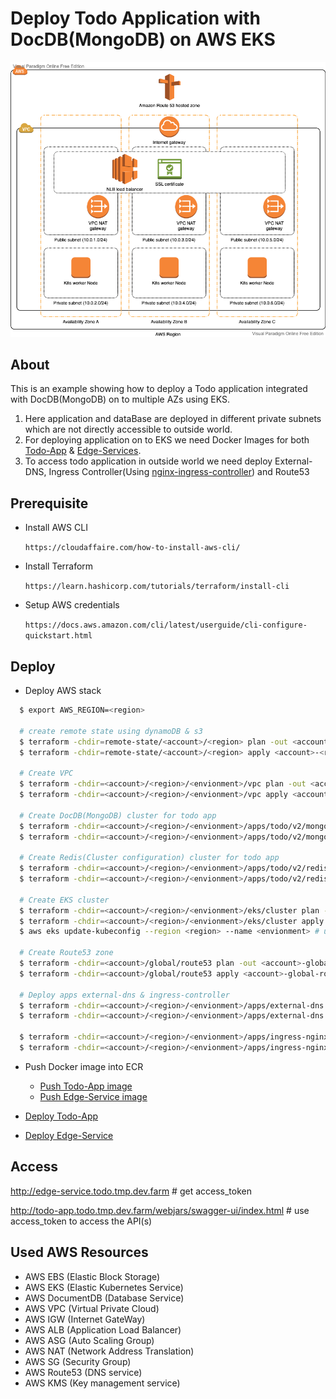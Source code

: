 # Deploy Todo Application with DocDB(MongoDB) on AWS EKS

![Todo-EKS](todo_v_2_0_0.png)

## About ##
This is an example showing how to deploy a Todo application integrated with DocDB(MongoDB) on to multiple AZs using EKS.

1. Here application and dataBase are deployed in different private subnets which are not directly accessible to outside world.
3. For deploying application on to EKS we need Docker Images for both [Todo-App](https://github.com/Raghav2211/spring-web-flux-todo-app/blob/master/todo-app/README.md) & [Edge-Services](https://github.com/Raghav2211/spring-web-flux-todo-app/blob/master/edge-service/README.md).
4. To access todo application in outside world we need deploy External-DNS, Ingress Controller(Using [nginx-ingress-controller](https://docs.nginx.com/nginx-ingress-controller/)) and Route53

## Prerequisite ##

- Install AWS CLI

  `https://cloudaffaire.com/how-to-install-aws-cli/`

- Install Terraform

  `https://learn.hashicorp.com/tutorials/terraform/install-cli`

- Setup AWS credentials

  `https://docs.aws.amazon.com/cli/latest/userguide/cli-configure-quickstart.html`

## Deploy ##

- Deploy AWS stack

```bash 
  $ export AWS_REGION=<region>
  
  # create remote state using dynamoDB & s3
  $ terraform -chdir=remote-state/<account>/<region> plan -out <account>-<region>-remote-state.plan
  $ terraform -chdir=remote-state/<account>/<region> apply <account>-<region>-remote-state.plan
  
  # Create VPC
  $ terraform -chdir=<account>/<region>/<envionment>/vpc plan -out <account>-<region>-<envionment>-vpc.plan
  $ terraform -chdir=<account>/<region>/<envionment>/vpc apply <account>-<region>-<envionment>-vpc.plan 
  
  # Create DocDB(MongoDB) cluster for todo app
  $ terraform -chdir=<account>/<region>/<envionment>/apps/todo/v2/mongo plan -out <account>-<region>-<envionment>-db-todo-mongo.plan
  $ terraform -chdir=<account>/<region>/<envionment>/apps/todo/v2/mongo apply <account>-<region>-<envionment>-db-todo-mongo.plan
  
  # Create Redis(Cluster configuration) cluster for todo app
  $ terraform -chdir=<account>/<region>/<envionment>/apps/todo/v2/redis plan -out <account>-<region>-<envionment>-db-todo-redis.plan
  $ terraform -chdir=<account>/<region>/<envionment>/apps/todo/v2/redis apply <account>-<region>-<envionment>-db-todo-redis.plan
  
  # Create EKS cluster
  $ terraform -chdir=<account>/<region>/<envionment>/eks/cluster plan -out <account>-<region>-<envionment>-eks.plan
  $ terraform -chdir=<account>/<region>/<envionment>/eks/cluster apply <account>-<region>-<envionment>-eks.plan
  $ aws eks update-kubeconfig --region <region> --name <envionment> # update ~/.kube/config
  
  # Create Route53 zone
  $ terraform -chdir=<account>/global/route53 plan -out <account>-global-route53.plan
  $ terraform -chdir=<account>/global/route53 apply <account>-global-route53.plan
  
  # Deploy apps external-dns & ingress-controller
  $ terraform -chdir=<account>/<region>/<envionment>/apps/external-dns plan -out <account>-<region>-<envionment>-apps-external-dns.plan
  $ terraform -chdir=<account>/<region>/<envionment>/apps/external-dns apply <account>-<region>-<envionment>-apps-external-dns.plan
  
  $ terraform -chdir=<account>/<region>/<envionment>/apps/ingress-nginx plan -out <account>-<region>-<envionment>-apps-ingress-nginx.plan
  $ terraform -chdir=<account>/<region>/<envionment>/apps/ingress-nginx apply <account>-<region>-<envionment>-apps-ingress-nginx.plan  
```
- Push Docker image into ECR
   * [Push Todo-App image](https://github.com/Raghav2211/spring-web-flux-todo-app/blob/master/todo-app/README.md#pushing-image-to-ecr)
   * [Push Edge-Service image](https://github.com/Raghav2211/spring-web-flux-todo-app/blob/master/edge-service/README.md#pushing-image-to-ecr)


- [Deploy Todo-App](https://github.com/Raghav2211/todo-app-infra/blob/main/helm-charts/todo/README.md)
- [Deploy Edge-Service](https://github.com/Raghav2211/todo-app-infra/blob/main/helm-charts/edge-service/README.md)

## Access ##
http://edge-service.todo.tmp.dev.farm  # get access_token

http://todo-app.todo.tmp.dev.farm/webjars/swagger-ui/index.html # use access_token to access the API(s)

## Used AWS Resources

- AWS EBS (Elastic Block Storage)
- AWS EKS (Elastic Kubernetes Service)
- AWS DocumentDB (Database Service)
- AWS VPC (Virtual Private Cloud)
- AWS IGW (Internet GateWay)
- AWS ALB (Application Load Balancer)
- AWS ASG (Auto Scaling Group)
- AWS NAT (Network Address Translation)
- AWS SG  (Security Group)
- AWS Route53 (DNS service)
- AWS KMS (Key management service)
